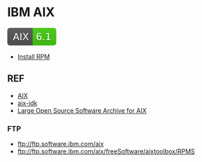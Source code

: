# IBM AIX

[![AIX](../../svg/AIX-6.1-brightgreen.svg)]()


- [Install RPM](rpm.sh)

## REF

- [AIX](https://www.ibm.com/power/operating-systems/aix)
- [aix-jdk](https://www.ibm.com/developerworks/java/jdk/aix/service.html)
- [Large Open Source Software Archive for AIX](http://www.bullfreeware.com/)

### FTP

- ftp://ftp.software.ibm.com/aix
- ftp://ftp.software.ibm.com/aix/freeSoftware/aixtoolbox/RPMS
